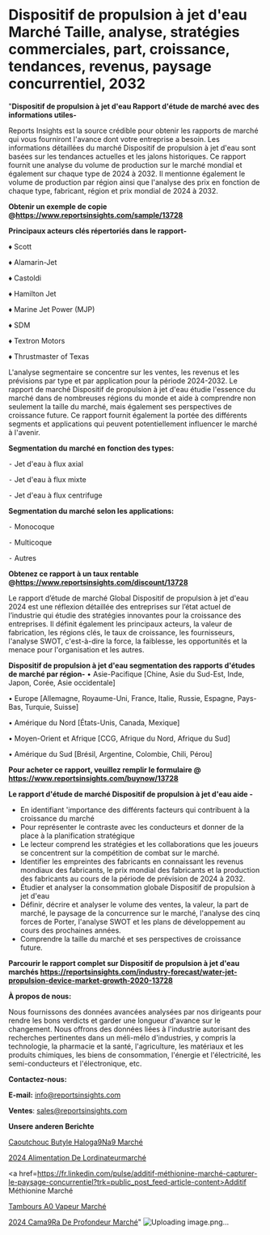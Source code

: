 # Dispositif de propulsion à jet d'eau Marché Taille, analyse, stratégies commerciales, part, croissance, tendances, revenus, paysage concurrentiel, 2032

"<strong>Dispositif de propulsion à jet d'eau Rapport d'étude de marché avec des informations utiles-</strong>

Reports Insights est la source crédible pour obtenir les rapports de marché qui vous fourniront l'avance dont votre entreprise a besoin. Les informations détaillées du marché Dispositif de propulsion à jet d'eau sont basées sur les tendances actuelles et les jalons historiques. Ce rapport fournit une analyse du volume de production sur le marché mondial et également sur chaque type de 2024 à 2032. Il mentionne également le volume de production par région ainsi que l'analyse des prix en fonction de chaque type, fabricant, région et prix mondial de 2024 à 2032.

<strong><b>Obtenir un exemple de copie @</b></strong><a href=https://www.reportsinsights.com/sample/13728><strong><b>https://www.reportsinsights.com/sample/13728</b></strong></a>

<b>Principaux acteurs clés répertoriés dans le rapport-</b>

<b> </b>♦ Scott

♦ Alamarin-Jet

♦ Castoldi

♦ Hamilton Jet

♦ Marine Jet Power (MJP)

♦ SDM

♦ Textron Motors

♦ Thrustmaster of Texas

L'analyse segmentaire se concentre sur les ventes, les revenus et les prévisions par type et par application pour la période 2024-2032. Le rapport de marché Dispositif de propulsion à jet d'eau étudie l'essence du marché dans de nombreuses régions du monde et aide à comprendre non seulement la taille du marché, mais également ses perspectives de croissance future. Ce rapport fournit également la portée des différents segments et applications qui peuvent potentiellement influencer le marché à l'avenir.

<strong>Segmentation du marché en fonction des types:</strong>


⁃ Jet d'eau à flux axial

⁃ Jet d'eau à flux mixte

⁃ Jet d'eau à flux centrifuge

<strong>Segmentation du marché selon les applications:</strong>


⁃ Monocoque

⁃ Multicoque

⁃ Autres

<strong><b>Obtenez ce rapport à un taux rentable @</b></strong><a href=https://www.reportsinsights.com/discount/13728><strong><b>https://www.reportsinsights.com/discount/13728</b></strong></a>

Le rapport d’étude de marché Global Dispositif de propulsion à jet d'eau 2024 est une réflexion détaillée des entreprises sur l’état actuel de l’industrie qui étudie des stratégies innovantes pour la croissance des entreprises. Il définit également les principaux acteurs, la valeur de fabrication, les régions clés, le taux de croissance, les fournisseurs, l'analyse SWOT, c'est-à-dire la force, la faiblesse, les opportunités et la menace pour l'organisation et les autres.

<strong>Dispositif de propulsion à jet d'eau segmentation des rapports d'études de marché par région-</strong>
• Asie-Pacifique [Chine, Asie du Sud-Est, Inde, Japon, Corée, Asie occidentale]

• Europe [Allemagne, Royaume-Uni, France, Italie, Russie, Espagne, Pays-Bas, Turquie, Suisse]

• Amérique du Nord [États-Unis, Canada, Mexique]

• Moyen-Orient et Afrique [CCG, Afrique du Nord, Afrique du Sud]

• Amérique du Sud [Brésil, Argentine, Colombie, Chili, Pérou]

<strong>Pour acheter ce rapport, veuillez remplir le formulaire @   <a href=https://www.reportsinsights.com/buynow/13728>https://www.reportsinsights.com/buynow/13728</a></strong>

<strong>Le rapport d'étude de marché Dispositif de propulsion à jet d'eau aide -</strong>
<ul>
  <li>En identifiant 'importance des différents facteurs qui contribuent à la croissance du marché</li>
  <li>Pour représenter le contraste avec les conducteurs et donner de la place à la planification stratégique</li>
  <li>Le lecteur comprend les stratégies et les collaborations que les joueurs se concentrent sur la compétition de combat sur le marché.</li>
  <li>Identifier les empreintes des fabricants en connaissant les revenus mondiaux des fabricants, le prix mondial des fabricants et la production des fabricants au cours de la période de prévision de 2024 à 2032.</li>
  <li>Étudier et analyser la consommation globale Dispositif de propulsion à jet d'eau</li>
  <li>Définir, décrire et analyser le volume des ventes, la valeur, la part de marché, le paysage de la concurrence sur le marché, l'analyse des cinq forces de Porter, l'analyse SWOT et les plans de développement au cours des prochaines années.</li>
  <li>Comprendre la taille du marché et ses perspectives de croissance future.</li>
</ul>

<strong>Parcourir le rapport complet sur Dispositif de propulsion à jet d'eau marchés <a href=https://reportsinsights.com/industry-forecast/water-jet-propulsion-device-market-growth-2020-13728>https://reportsinsights.com/industry-forecast/water-jet-propulsion-device-market-growth-2020-13728</a></strong>

<strong>À propos de nous:</strong>

Nous fournissons des données avancées analysées par nos dirigeants pour rendre les bons verdicts et garder une longueur d'avance sur le changement. Nous offrons des données liées à l'industrie autorisant des recherches pertinentes dans un méli-mélo d'industries, y compris la technologie, la pharmacie et la santé, l'agriculture, les matériaux et les produits chimiques, les biens de consommation, l'énergie et l'électricité, les semi-conducteurs et l'électronique, etc.

<strong>Contactez-nous:</strong>

<strong>E-mail:</strong> <a href=mailto:info@reportsinsights.com>info@reportsinsights.com</a>

<strong>Ventes</strong>: <a href=mailto:sales@reportsinsights.com>sales@reportsinsights.com</a>

<strong>Unsere anderen Berichte</strong>

<a href=https://www.linkedin.com/pulse/caoutchouc-butyle-halog%C3%A9n%C3%A9-march%C3%A9-2024-part-croissance-tqeye/>Caoutchouc Butyle Haloga9Na9 Marché</a>

<a href=https://www.linkedin.com/pulse/2024-alimentation-de-lordinateurmarché-basé-sur-lenzc/>2024 Alimentation De Lordinateurmarché</a>

<a href=https://fr.linkedin.com/pulse/additif-méthionine-marché-capturer-le-paysage-concurrentiel?trk=public_post_feed-article-content>Additif Méthionine Marché</a>

<a href=https://www.linkedin.com/pulse/tambours-%C3%A0-vapeur-march%C3%A9-taille-part-perspectives-lye4f/>Tambours A0 Vapeur Marché</a>

<a href=https://www.linkedin.com/pulse/2024-cam%C3%A9ra-de-profondeur-march%C3%A9-rapport-analyse-rexcc/>2024 Cama9Ra De Profondeur Marché</a>"
![Uploading image.png…]()
